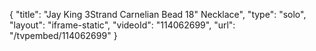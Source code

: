 {
    "title": "Jay King 3Strand Carnelian Bead 18\" Necklace",
    "type": "solo",
    "layout": "iframe-static",
    "videoId": "114062699",
    "url": "\/tvpembed\/114062699"
}